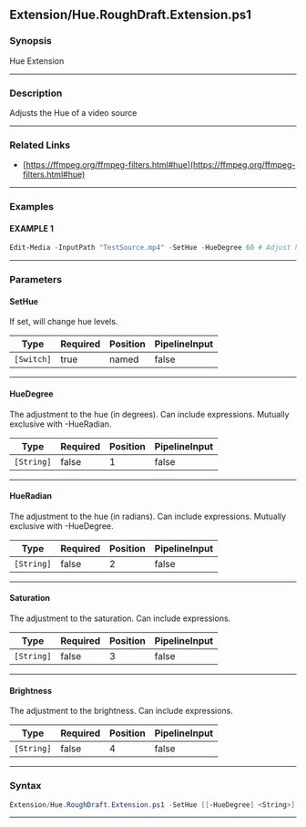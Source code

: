 
Extension/Hue.RoughDraft.Extension.ps1
--------------------------------------
### Synopsis
Hue Extension

---
### Description

Adjusts the Hue of a video source

---
### Related Links
* [https://ffmpeg.org/ffmpeg-filters.html#hue](https://ffmpeg.org/ffmpeg-filters.html#hue)



---
### Examples
#### EXAMPLE 1
```PowerShell
Edit-Media -InputPath "TestSource.mp4" -SetHue -HueDegree 60 # Adjust hue by 60 degrees
```

---
### Parameters
#### **SetHue**

If set, will change hue levels.






|Type      |Required|Position|PipelineInput|
|----------|--------|--------|-------------|
|`[Switch]`|true    |named   |false        |



---
#### **HueDegree**

The adjustment to the hue (in degrees).  Can include expressions.  Mutually exclusive with -HueRadian.






|Type      |Required|Position|PipelineInput|
|----------|--------|--------|-------------|
|`[String]`|false   |1       |false        |



---
#### **HueRadian**

The adjustment to the hue (in radians).  Can include expressions.  Mutually exclusive with -HueDegree.






|Type      |Required|Position|PipelineInput|
|----------|--------|--------|-------------|
|`[String]`|false   |2       |false        |



---
#### **Saturation**

The adjustment to the saturation.  Can include expressions.






|Type      |Required|Position|PipelineInput|
|----------|--------|--------|-------------|
|`[String]`|false   |3       |false        |



---
#### **Brightness**

The adjustment to the brightness.  Can include expressions.






|Type      |Required|Position|PipelineInput|
|----------|--------|--------|-------------|
|`[String]`|false   |4       |false        |



---
### Syntax
```PowerShell
Extension/Hue.RoughDraft.Extension.ps1 -SetHue [[-HueDegree] <String>] [[-HueRadian] <String>] [[-Saturation] <String>] [[-Brightness] <String>] [<CommonParameters>]
```
---



